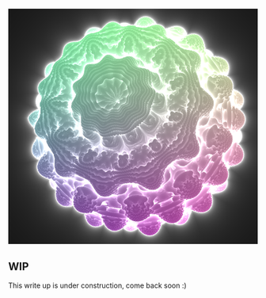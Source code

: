 ![A mandlebulb raymarched](./assets/mandlebulb.png)

## WIP

This write up is under construction, come back soon :)